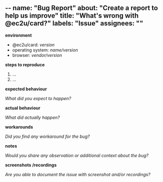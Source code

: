 --
name: "Bug Report"
about: "Create a report to help us improve"
title: "What's wrong with @ec2u/card?"
labels: "Issue"
assignees: ""
---


**environment**

- @ec2u/card: *version*
- operating system: *name/version*
- browser: *vendor/version*


**steps to reproduce**

1. …
2. …


**expected behaviour**

*What did you expect to happen?*


**actual behaviour**

*What did actually happen?*


**workarounds**

*Did you find any workaround for the bug?*


**notes**

*Would you share any observation or additional context about the bug?*


**screenshots /recordings**

*Are you able to document the issue with screenshot and/or recordings?*
